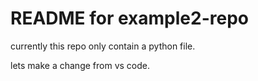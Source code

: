 # README for example2-repo 

currently this repo only contain a python file.

lets make a change from vs code.
